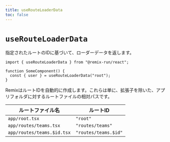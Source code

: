 ```yaml
---
title: useRouteLoaderData
toc: false
---
```


# `useRouteLoaderData`

指定されたルートのIDに基づいて、ローダーデータを返します。

```tsx
import { useRouteLoaderData } from "@remix-run/react";

function SomeComponent() {
  const { user } = useRouteLoaderData("root");
}
```

RemixはルートIDを自動的に作成します。これらは単に、拡張子を除いた、アプリフォルダに対するルートファイルの相対パスです。

| ルートファイル名             | ルートID             |
| -------------------------- | -------------------- |
| `app/root.tsx`             | `"root"`             |
| `app/routes/teams.tsx`     | `"routes/teams"`     |
| `app/routes/teams.$id.tsx` | `"routes/teams.$id"` |

